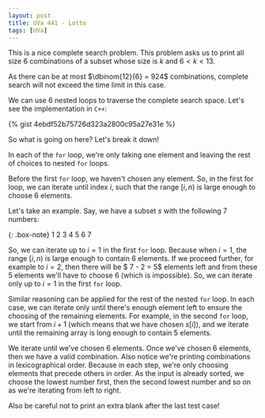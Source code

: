 ```yaml
---
layout: post
title: UVa 441 - Lotto
tags: [UVa]
---
```


This is a nice complete search problem. This problem asks us to print all size $6$ combinations of a subset whose size is $k$ and $6 < k < 13$. 

As there can be at most $\dbinom{12}{6} = 924$ combinations, complete search will not exceed the time limit in this case. 

We can use $6$ nested loops to traverse the complete search space. Let's see the implementation in ``C++``:

{% gist 4ebdf52b75726d323a2800c95a27e31e %}

So what is going on here? Let's break it down!

In each of the ``for`` loop, we're only taking one element and leaving the rest of choices to nested ``for`` loops. 

Before the first ``for`` loop, we haven't chosen any element. So, in the first for loop, we can iterate until index $i$, such that the range $\big[i,n\big)$ is large enough to choose $6$ elements. 

Let's take an example. Say, we have a subset $s$ with the following $7$ numbers:

{: .box-note} 
$\textrm{1  2  3  4  5  6  7}$

So, we can iterate up to $i = 1$ in the first ``for`` loop. Because when $i = 1$, the range $\big[i, n\big)$ is large enough to contain $6$ elements. If we proceed further, for example to $i = 2$, then there will be $ 7 - 2  = 5$ elements left and from these $5$ elements we'll have to choose $6$ (which is impossible). So, we can iterate only up to $i = 1$ in the first ``for`` loop. 

Similar reasoning can be applied for the rest of the nested ``for`` loop. In each case, we can iterate only until there's enough element left to ensure the choosing of the remaining elements. For example, in the second ``for`` loop, we start from $i + 1$ (which means that we have chosen $s[i]$), and we iterate until the remaining array is long enough to contain $5$ elements. 

We iterate until we've chosen $6$ elements. Once we've chosen $6$ elements, then we have a valid combination. Also notice we're printing combinations in lexicographical order. Because in each step, we're only choosing elements that precede others in order. As the input is already sorted, we choose the lowest number first, then the second lowest number and so on as we're iterating from left to right. 

Also be careful not to print an extra blank after the last test case!